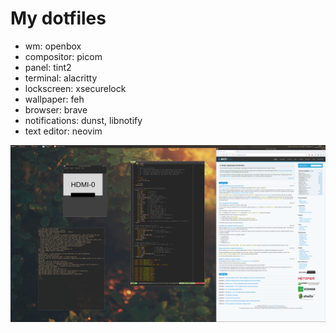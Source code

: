 # My dotfiles

* wm: openbox
* compositor: picom
* panel: tint2
* terminal: alacritty
* lockscreen: xsecurelock
* wallpaper: feh
* browser: brave
* notifications: dunst, libnotify
* text editor: neovim

![preview](preview.png)
